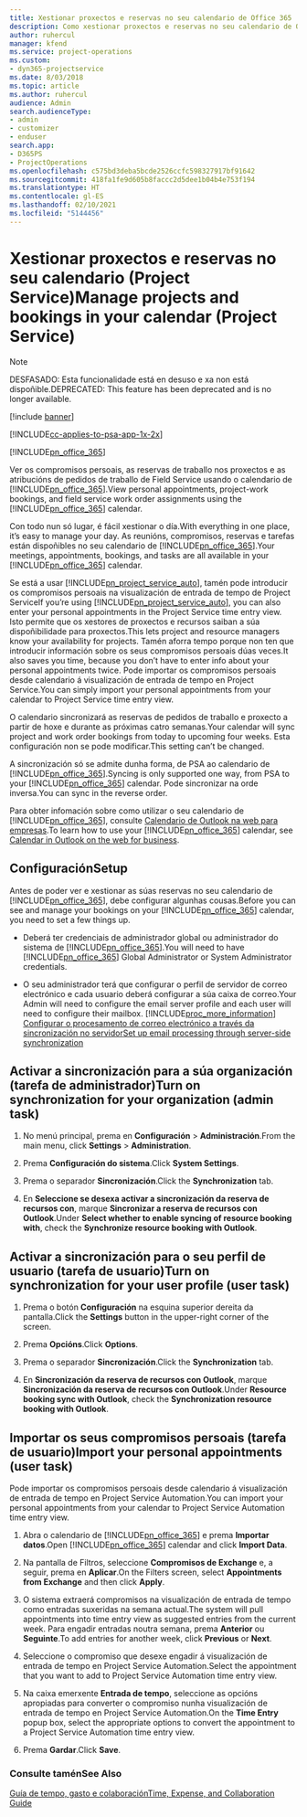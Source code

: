 ```yaml
---
title: Xestionar proxectos e reservas no seu calendario de Office 365
description: Como xestionar proxectos e reservas no seu calendario de Office 365
author: ruhercul
manager: kfend
ms.service: project-operations
ms.custom:
- dyn365-projectservice
ms.date: 8/03/2018
ms.topic: article
ms.author: ruhercul
audience: Admin
search.audienceType:
- admin
- customizer
- enduser
search.app:
- D365PS
- ProjectOperations
ms.openlocfilehash: c575bd3deba5bcde2526ccfc598327917bf91642
ms.sourcegitcommit: 418fa1fe9d605b8faccc2d5dee1b04b4e753f194
ms.translationtype: HT
ms.contentlocale: gl-ES
ms.lasthandoff: 02/10/2021
ms.locfileid: "5144456"
---
```

# <a name="manage-projects-and-bookings-in-your-calendar-project-service"></a><span data-ttu-id="c5366-103">Xestionar proxectos e reservas no seu calendario (Project Service)</span><span class="sxs-lookup"><span data-stu-id="c5366-103">Manage projects and bookings in your calendar (Project Service)</span></span>

> [!Note]
> <span data-ttu-id="c5366-104">DESFASADO: Esta funcionalidade está en desuso e xa non está dispoñible.</span><span class="sxs-lookup"><span data-stu-id="c5366-104">DEPRECATED: This feature has been deprecated and is no longer available.</span></span>

[!include [banner](../includes/psa-now-project-operations.md)]

[!INCLUDE[cc-applies-to-psa-app-1x-2x](../includes/cc-applies-to-psa-app-1x-2x.md)]

[!INCLUDE[pn_office_365](../includes/pn-office-365.md)] 

<span data-ttu-id="c5366-105">Ver os compromisos persoais, as reservas de traballo nos proxectos e as atribucións de pedidos de traballo de Field Service usando o calendario de [!INCLUDE[pn_office_365](../includes/pn-office-365.md)].</span><span class="sxs-lookup"><span data-stu-id="c5366-105">View personal appointments, project-work bookings, and field service work order assignments using the [!INCLUDE[pn_office_365](../includes/pn-office-365.md)] calendar.</span></span>  
  
 <span data-ttu-id="c5366-106">Con todo nun só lugar, é fácil xestionar o día.</span><span class="sxs-lookup"><span data-stu-id="c5366-106">With everything in one place, it’s easy to manage your day.</span></span> <span data-ttu-id="c5366-107">As reunións, compromisos, reservas e tarefas están dispoñibles no seu calendario de [!INCLUDE[pn_office_365](../includes/pn-office-365.md)].</span><span class="sxs-lookup"><span data-stu-id="c5366-107">Your meetings, appointments, bookings, and tasks are all available in your [!INCLUDE[pn_office_365](../includes/pn-office-365.md)] calendar.</span></span>  
  
 <span data-ttu-id="c5366-108">Se está a usar [!INCLUDE[pn_project_service_auto](../includes/pn-project-service-auto.md)], tamén pode introducir os compromisos persoais na visualización de entrada de tempo de Project Service</span><span class="sxs-lookup"><span data-stu-id="c5366-108">If you’re using [!INCLUDE[pn_project_service_auto](../includes/pn-project-service-auto.md)], you can also enter your personal appointments in the Project Service time entry view.</span></span> <span data-ttu-id="c5366-109">Isto permite que os xestores de proxectos e recursos saiban a súa dispoñibilidade para proxectos.</span><span class="sxs-lookup"><span data-stu-id="c5366-109">This lets project and resource managers know your availability for projects.</span></span> <span data-ttu-id="c5366-110">Tamén aforra tempo porque non ten que introducir información sobre os seus compromisos persoais dúas veces.</span><span class="sxs-lookup"><span data-stu-id="c5366-110">It also saves you time, because you don’t have to enter info about your personal appointments twice.</span></span> <span data-ttu-id="c5366-111">Pode importar os compromisos persoais desde calendario á visualización de entrada de tempo en Project Service.</span><span class="sxs-lookup"><span data-stu-id="c5366-111">You can simply import your personal appointments from your calendar to Project Service time entry view.</span></span>  
  
 <span data-ttu-id="c5366-112">O calendario sincronizará as reservas de pedidos de traballo e proxecto a partir de hoxe e durante as próximas catro semanas.</span><span class="sxs-lookup"><span data-stu-id="c5366-112">Your calendar will sync project and work order bookings from today to upcoming four weeks.</span></span> <span data-ttu-id="c5366-113">Esta configuración non se pode modificar.</span><span class="sxs-lookup"><span data-stu-id="c5366-113">This setting can’t be changed.</span></span>  
  
 <span data-ttu-id="c5366-114">A sincronización só se admite dunha forma, de PSA ao calendario de [!INCLUDE[pn_office_365](../includes/pn-office-365.md)].</span><span class="sxs-lookup"><span data-stu-id="c5366-114">Syncing is only supported one way, from PSA to your [!INCLUDE[pn_office_365](../includes/pn-office-365.md)] calendar.</span></span> <span data-ttu-id="c5366-115">Pode sincronizar na orde inversa.</span><span class="sxs-lookup"><span data-stu-id="c5366-115">You can sync in the reverse order.</span></span> 
  
 <span data-ttu-id="c5366-116">Para obter infomación sobre como utilizar o seu calendario de [!INCLUDE[pn_office_365](../includes/pn-office-365.md)], consulte [Calendario de Outlook na web para empresas](https://support.office.com/article/Calendar-in-Outlook-on-the-web-for-business-5219c457-d1fe-4c2f-9032-1a816b88e936).</span><span class="sxs-lookup"><span data-stu-id="c5366-116">To learn how to use your [!INCLUDE[pn_office_365](../includes/pn-office-365.md)] calendar, see [Calendar in Outlook on the web for business](https://support.office.com/article/Calendar-in-Outlook-on-the-web-for-business-5219c457-d1fe-4c2f-9032-1a816b88e936).</span></span>  
  
## <a name="setup"></a><span data-ttu-id="c5366-117">Configuración</span><span class="sxs-lookup"><span data-stu-id="c5366-117">Setup</span></span>  
 <span data-ttu-id="c5366-118">Antes de poder ver e xestionar as súas reservas no seu calendario de [!INCLUDE[pn_office_365](../includes/pn-office-365.md)], debe configurar algunhas cousas.</span><span class="sxs-lookup"><span data-stu-id="c5366-118">Before you can see and manage your bookings on your [!INCLUDE[pn_office_365](../includes/pn-office-365.md)] calendar, you need to set a few things up.</span></span>  
  
- <span data-ttu-id="c5366-119">Deberá ter credenciais de administrador global ou administrador do sistema de [!INCLUDE[pn_office_365](../includes/pn-office-365.md)].</span><span class="sxs-lookup"><span data-stu-id="c5366-119">You will need to have [!INCLUDE[pn_office_365](../includes/pn-office-365.md)] Global Administrator or System Administrator credentials.</span></span>  
  
- <span data-ttu-id="c5366-120">O seu administrador terá que configurar o perfil de servidor de correo electrónico e cada usuario deberá configurar a súa caixa de correo.</span><span class="sxs-lookup"><span data-stu-id="c5366-120">Your Admin will need to configure the email server profile and each user will need to configure their mailbox.</span></span> [!INCLUDE[proc_more_information](../includes/proc-more-information.md)] <span data-ttu-id="c5366-121">[Configurar o procesamento de correo electrónico a través da sincronización no servidor](https://docs.microsoft.com/dynamics365/customerengagement/on-premises/admin/set-up-server-side-synchronization-of-email-appointments-contacts-and-tasks)</span><span class="sxs-lookup"><span data-stu-id="c5366-121">[Set up email processing through server-side synchronization](https://docs.microsoft.com/dynamics365/customerengagement/on-premises/admin/set-up-server-side-synchronization-of-email-appointments-contacts-and-tasks)</span></span>  
  
## <a name="turn-on-synchronization-for-your-organization-admin-task"></a><span data-ttu-id="c5366-122">Activar a sincronización para a súa organización (tarefa de administrador)</span><span class="sxs-lookup"><span data-stu-id="c5366-122">Turn on synchronization for your organization (admin task)</span></span>  
  
1.  <span data-ttu-id="c5366-123">No menú principal, prema en **Configuración** > **Administración**.</span><span class="sxs-lookup"><span data-stu-id="c5366-123">From the main menu, click **Settings** > **Administration**.</span></span>  
  
2.  <span data-ttu-id="c5366-124">Prema **Configuración do sistema**.</span><span class="sxs-lookup"><span data-stu-id="c5366-124">Click **System Settings**.</span></span>  
  
3.  <span data-ttu-id="c5366-125">Prema o separador **Sincronización**.</span><span class="sxs-lookup"><span data-stu-id="c5366-125">Click the **Synchronization** tab.</span></span>  
  
4.  <span data-ttu-id="c5366-126">En **Seleccione se desexa activar a sincronización da reserva de recursos con**, marque **Sincronizar a reserva de recursos con Outlook**.</span><span class="sxs-lookup"><span data-stu-id="c5366-126">Under **Select whether to enable syncing of resource booking with**, check the **Synchronize resource booking with Outlook**.</span></span>  
  
## <a name="turn-on-synchronization-for-your-user-profile-user-task"></a><span data-ttu-id="c5366-127">Activar a sincronización para o seu perfil de usuario (tarefa de usuario)</span><span class="sxs-lookup"><span data-stu-id="c5366-127">Turn on synchronization for your user profile (user task)</span></span>  
  
1.  <span data-ttu-id="c5366-128">Prema o botón **Configuración**  na esquina superior dereita da pantalla.</span><span class="sxs-lookup"><span data-stu-id="c5366-128">Click the **Settings** button in the upper-right corner of the screen.</span></span>  
  
2.  <span data-ttu-id="c5366-129">Prema **Opcións**.</span><span class="sxs-lookup"><span data-stu-id="c5366-129">Click **Options**.</span></span>  
  
3.  <span data-ttu-id="c5366-130">Prema o separador **Sincronización**.</span><span class="sxs-lookup"><span data-stu-id="c5366-130">Click the **Synchronization** tab.</span></span>  
  
4.  <span data-ttu-id="c5366-131">En **Sincronización da reserva de recursos con Outlook**, marque **Sincronización da reserva de recursos con Outlook**.</span><span class="sxs-lookup"><span data-stu-id="c5366-131">Under **Resource booking sync with Outlook**, check the **Synchronization resource booking with Outlook**.</span></span>  
  
## <a name="import-your-personal-appointments-user-task"></a><span data-ttu-id="c5366-132">Importar os seus compromisos persoais (tarefa de usuario)</span><span class="sxs-lookup"><span data-stu-id="c5366-132">Import your personal appointments (user task)</span></span>  
 <span data-ttu-id="c5366-133">Pode importar os compromisos persoais desde calendario á visualización de entrada de tempo en Project Service Automation.</span><span class="sxs-lookup"><span data-stu-id="c5366-133">You can import your personal appointments from your calendar to Project Service Automation time entry view.</span></span>  
  
1. <span data-ttu-id="c5366-134">Abra o calendario de [!INCLUDE[pn_office_365](../includes/pn-office-365.md)] e prema **Importar datos**.</span><span class="sxs-lookup"><span data-stu-id="c5366-134">Open [!INCLUDE[pn_office_365](../includes/pn-office-365.md)] calendar and click **Import Data**.</span></span>  
  
2. <span data-ttu-id="c5366-135">Na pantalla de Filtros, seleccione **Compromisos de Exchange** e, a seguir, prema en **Aplicar**.</span><span class="sxs-lookup"><span data-stu-id="c5366-135">On the Filters screen, select **Appointments from Exchange** and then click **Apply**.</span></span>  
  
3. <span data-ttu-id="c5366-136">O sistema extraerá compromisos na visualización de entrada de tempo como entradas suxeridas na semana actual.</span><span class="sxs-lookup"><span data-stu-id="c5366-136">The system will pull appointments into time entry view as suggested entries from the current week.</span></span> <span data-ttu-id="c5366-137">Para engadir entradas noutra semana, prema **Anterior** ou **Seguinte**.</span><span class="sxs-lookup"><span data-stu-id="c5366-137">To add entries for another week, click **Previous** or **Next**.</span></span>  
  
4. <span data-ttu-id="c5366-138">Seleccione o compromiso que desexe engadir á visualización de entrada de tempo en Project Service Automation.</span><span class="sxs-lookup"><span data-stu-id="c5366-138">Select the appointment that you want to add to Project Service Automation time entry view.</span></span>  
  
5. <span data-ttu-id="c5366-139">Na caixa emerxente **Entrada de tempo**, seleccione as opcións apropiadas para converter o compromiso nunha visualización de entrada de tempo en Project Service Automation.</span><span class="sxs-lookup"><span data-stu-id="c5366-139">On the **Time Entry** popup box, select the appropriate options to convert the appointment to a Project Service Automation time entry view.</span></span>  
  
6. <span data-ttu-id="c5366-140">Prema **Gardar**.</span><span class="sxs-lookup"><span data-stu-id="c5366-140">Click **Save**.</span></span>  
  
### <a name="see-also"></a><span data-ttu-id="c5366-141">Consulte tamén</span><span class="sxs-lookup"><span data-stu-id="c5366-141">See Also</span></span>  
 [<span data-ttu-id="c5366-142">Guía de tempo, gasto e colaboración</span><span class="sxs-lookup"><span data-stu-id="c5366-142">Time, Expense, and Collaboration Guide</span></span>](../psa/time-expense-collaboration-guide.md)
